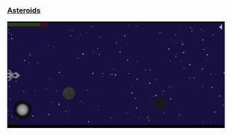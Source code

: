 ### [Asteroids](https://cao-ancap.github.io/web-games/asteroids/asteroids.html)
[![Asteroids](https://github.com/cao-ancap/web-games/blob/main/asteroids.png?raw=true)](https://cao-ancap.github.io/web-games/asteroids/asteroids.html)

